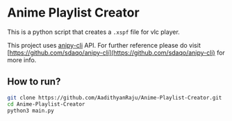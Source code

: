 # Anime Playlist Creator

This is a python script that creates a `.xspf` file for vlc player.

This project uses [anipy-cli](https://github.com/sdaqo/anipy-cli) API. For further reference please do visit [https://github.com/sdaqo/anipy-cli](https://github.com/sdaqo/anipy-cli) for more info.

## How to run?

```bash
git clone https://github.com/AadithyanRaju/Anime-Playlist-Creator.git
cd Anime-Playlist-Creator
python3 main.py
```
